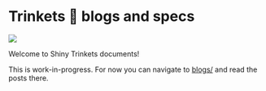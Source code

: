 # Trinkets 📖 blogs and specs

[![](https://img.shields.io/badge/project-trinkets-purple.svg?longCache=true&style=flat-square&colorB=4b0082)](https://github.com/ShinyTrinkets/)

Welcome to Shiny Trinkets documents!

This is work-in-progress. For now you can navigate to [blogs/](blogs/) and read the posts there.
